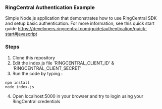 ### RingCentral Authentication Example

Simple Node.js application that demonstrates how to use RingCentral SDK and setup basic authentication. For more information, see this quick start guide https://developers.ringcentral.com/guide/authentication/quick-start#javascript

### Steps

1. Clone this repository
2. Edit the index.js file 'RINGCENTRAL_CLIENT_ID' & 'RINGCENTRAL_CLIENT_SECRET'
3. Run the code by typing :
``` 
npm install
node index.js
```
4. Open localhost:5000 in your browser and try to login using your RingCentral credentials
